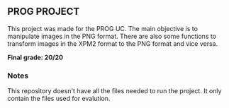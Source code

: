 ## PROG PROJECT
This project was made for the PROG UC. The main objective is to manipulate images in the PNG format. There are also some functions to transform images in the XPM2 format to the PNG format and vice versa. 

**Final grade: 20/20**

### Notes

This repository doesn't have all the files needed to run the project. It only contain the files used for evalution.
